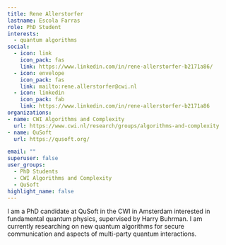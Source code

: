 ```yaml
---
title: Rene Allerstorfer
lastname: Escola Farras
role: PhD Student
interests:
  - quantum algorithms
social:
  - icon: link
    icon_pack: fas
    link: https://www.linkedin.com/in/rene-allerstorfer-b2171a86/
  - icon: envelope
    icon_pack: fas
    link: mailto:rene.allerstorfer@cwi.nl
  - icon: linkedin
    icon_pack: fab
    link: https://www.linkedin.com/in/rene-allerstorfer-b2171a86
organizations:
- name: CWI Algorithms and Complexity
  url: https://www.cwi.nl/research/groups/algorithms-and-complexity
- name: QuSoft
  url: https://qusoft.org/

email: ""
superuser: false
user_groups:
  - PhD Students
  - CWI Algorithms and Complexity
  - QuSoft
highlight_name: false
---
```


I am a PhD candidate at QuSoft in the CWI in Amsterdam interested in fundamental quantum physics, supervised by Harry Buhrman.
I am currently researching on new quantum algorithms for secure communication and aspects of multi-party quantum interactions.

